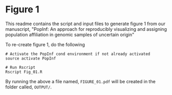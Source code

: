 # Figure 1
This readme contains the script and input files to generate figure 1 from our manuscript, "PopInf: An approach for reproducibly visualizing and assigning population affiliation in genomic samples of uncertain origin"


To re-create figure 1, do the following
```
# Activate the PopInf cond environment if not already activated
source activate PopInf

# Run Rscript
Rscript Fig_01.R

```

By running the above a file named, `FIGURE_01.pdf` will be created in the folder called, `OUTPUT/`.
